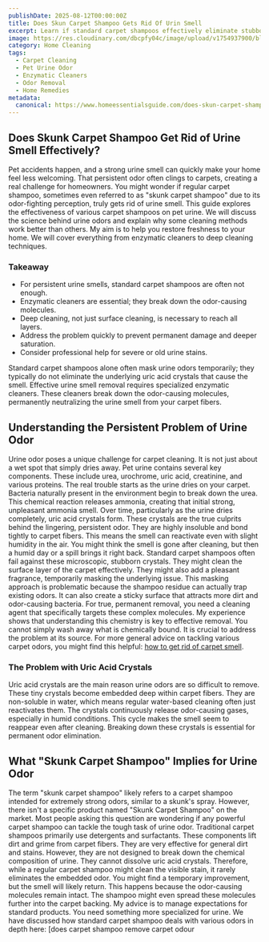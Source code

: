 ```yaml
---
publishDate: 2025-08-12T00:00:00Z
title: Does Skun Carpet Shampoo Gets Rid Of Urin Smell
excerpt: Learn if standard carpet shampoos effectively eliminate stubborn pet urine odors from carpets. Discover deep cleaning methods for a fresh, clean home.
image: https://res.cloudinary.com/dbcpfy04c/image/upload/v1754937900/blog_image_1754937899_cnblds.webp
category: Home Cleaning
tags:
  - Carpet Cleaning
  - Pet Urine Odor
  - Enzymatic Cleaners
  - Odor Removal
  - Home Remedies
metadata:
  canonical: https://www.homeessentialsguide.com/does-skun-carpet-shampoo-gets-rid-of-urin-smell
---
```


## Does Skunk Carpet Shampoo Get Rid of Urine Smell Effectively?

Pet accidents happen, and a strong urine smell can quickly make your home feel less welcoming. That persistent odor often clings to carpets, creating a real challenge for homeowners. You might wonder if regular carpet shampoo, sometimes even referred to as "skunk carpet shampoo" due to its odor-fighting perception, truly gets rid of urine smell. This guide explores the effectiveness of various carpet shampoos on pet urine. We will discuss the science behind urine odors and explain why some cleaning methods work better than others. My aim is to help you restore freshness to your home. We will cover everything from enzymatic cleaners to deep cleaning techniques.

### Takeaway

*   For persistent urine smells, standard carpet shampoos are often not enough.
*   Enzymatic cleaners are essential; they break down the odor-causing molecules.
*   Deep cleaning, not just surface cleaning, is necessary to reach all layers.
*   Address the problem quickly to prevent permanent damage and deeper saturation.
*   Consider professional help for severe or old urine stains.

Standard carpet shampoos alone often mask urine odors temporarily; they typically do not eliminate the underlying uric acid crystals that cause the smell. Effective urine smell removal requires specialized enzymatic cleaners. These cleaners break down the odor-causing molecules, permanently neutralizing the urine smell from your carpet fibers.

## Understanding the Persistent Problem of Urine Odor

Urine odor poses a unique challenge for carpet cleaning. It is not just about a wet spot that simply dries away. Pet urine contains several key components. These include urea, urochrome, uric acid, creatinine, and various proteins. The real trouble starts as the urine dries on your carpet. Bacteria naturally present in the environment begin to break down the urea. This chemical reaction releases ammonia, creating that initial strong, unpleasant ammonia smell. Over time, particularly as the urine dries completely, uric acid crystals form. These crystals are the true culprits behind the lingering, persistent odor. They are highly insoluble and bond tightly to carpet fibers. This means the smell can reactivate even with slight humidity in the air. You might think the smell is gone after cleaning, but then a humid day or a spill brings it right back. Standard carpet shampoos often fail against these microscopic, stubborn crystals. They might clean the surface layer of the carpet effectively. They might also add a pleasant fragrance, temporarily masking the underlying issue. This masking approach is problematic because the shampoo residue can actually trap existing odors. It can also create a sticky surface that attracts more dirt and odor-causing bacteria. For true, permanent removal, you need a cleaning agent that specifically targets these complex molecules. My experience shows that understanding this chemistry is key to effective removal. You cannot simply wash away what is chemically bound. It is crucial to address the problem at its source. For more general advice on tackling various carpet odors, you might find this helpful: [how to get rid of carpet smell](https://homeessentialsguide.com/how-to-get-rid-of-carpet-smell).

### The Problem with Uric Acid Crystals

Uric acid crystals are the main reason urine odors are so difficult to remove. These tiny crystals become embedded deep within carpet fibers. They are non-soluble in water, which means regular water-based cleaning often just reactivates them. The crystals continuously release odor-causing gases, especially in humid conditions. This cycle makes the smell seem to reappear even after cleaning. Breaking down these crystals is essential for permanent odor elimination.

## What "Skunk Carpet Shampoo" Implies for Urine Odor

The term "skunk carpet shampoo" likely refers to a carpet shampoo intended for extremely strong odors, similar to a skunk's spray. However, there isn't a specific product named "Skunk Carpet Shampoo" on the market. Most people asking this question are wondering if any powerful carpet shampoo can tackle the tough task of urine odor. Traditional carpet shampoos primarily use detergents and surfactants. These components lift dirt and grime from carpet fibers. They are very effective for general dirt and stains. However, they are not designed to break down the chemical composition of urine. They cannot dissolve uric acid crystals. Therefore, while a regular carpet shampoo might clean the visible stain, it rarely eliminates the embedded odor. You might find a temporary improvement, but the smell will likely return. This happens because the odor-causing molecules remain intact. The shampoo might even spread these molecules further into the carpet backing. My advice is to manage expectations for standard products. You need something more specialized for urine. We have discussed how standard carpet shampoo deals with various odors in depth here: [does carpet shampoo remove carpet odour